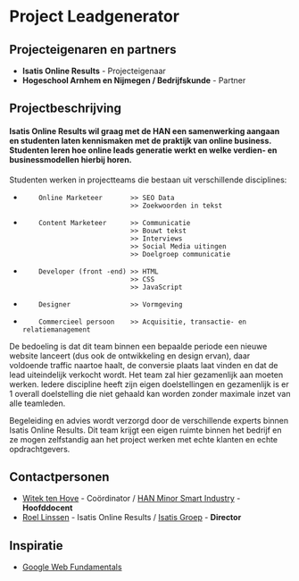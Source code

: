 # Project Leadgenerator

## Projecteigenaren en partners
+ **Isatis Online Results** - Projecteigenaar
+ **Hogeschool Arnhem en Nijmegen / Bedrijfskunde** - Partner

## Projectbeschrijving


#### Isatis Online Results wil graag met de HAN een samenwerking aangaan en studenten laten kennismaken met de praktijk van online business. Studenten leren hoe online leads generatie werkt en welke verdien- en businessmodellen hierbij horen.
 
Studenten werken in  projectteams die bestaan uit verschillende disciplines:

+
          Online Marketeer       >> SEO Data
                                 >> Zoekwoorden in tekst
+          
          Content Marketeer      >> Communicatie
                                 >> Bouwt tekst
                                 >> Interviews
                                 >> Social Media uitingen
                                 >> Doelgroep communicatie
+                                 
          Developer (front -end) >> HTML
                                 >> CSS
                                 >> JavaScript
+                                 
          Designer               >> Vormgeving
+          
          Commercieel persoon    >> Acquisitie, transactie- en relatiemanagement
 
De bedoeling is dat dit team binnen een bepaalde periode een nieuwe website lanceert (dus ook de ontwikkeling en design ervan), daar voldoende traffic naartoe haalt, de conversie plaats laat vinden en dat de lead uiteindelijk verkocht wordt. Het team zal hier gezamenlijk aan moeten werken. Iedere discipline heeft zijn eigen doelstellingen en gezamenlijk is er 1 overall doelstelling die niet gehaald kan worden zonder maximale inzet van alle teamleden.

Begeleiding en advies wordt verzorgd door de verschillende experts binnen Isatis Online Results. Dit team krijgt een eigen ruimte binnen het bedrijf en ze mogen zelfstandig aan het project werken met echte klanten en echte opdrachtgevers.

## Contactpersonen
+ [Witek ten Hove](https://www.linkedin.com/in/witektenhove/) - Coördinator / [HAN Minor Smart Industry](https://witusj.github.io/MinorSI/) - **Hoofddocent** 
+ [Roel Linssen](https://www.linkedin.com/in/roellinssen/?ppe=1) - Isatis Online Results / [Isatis Groep](https://www.isatis.nl/) - **Director**


## Inspiratie
+ [Google Web Fundamentals](https://developers.google.com/web/fundamentals/)
